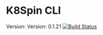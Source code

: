 # K8Spin CLI
Version: Version: 0.1.21
[![Build Status](https://travis-ci.org/k8spin/k8spin_cli.svg?branch=master)](https://travis-ci.org/k8spin/k8spin_cli)